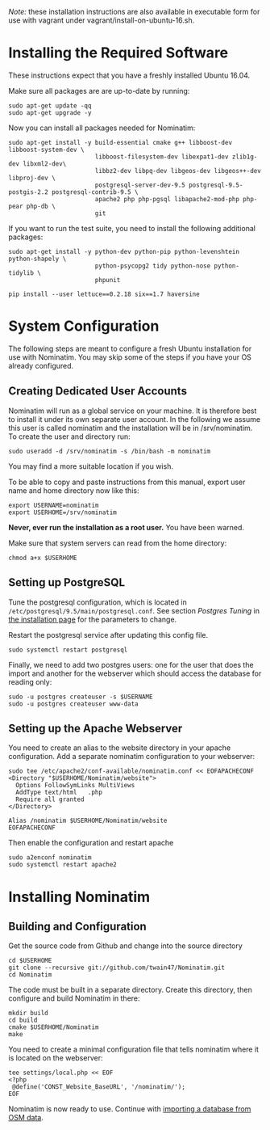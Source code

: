




*Note:* these installation instructions are also available in executable
        form for use with vagrant under vagrant/install-on-ubuntu-16.sh.

Installing the Required Software
================================

These instructions expect that you have a freshly installed Ubuntu 16.04.

Make sure all packages are are up-to-date by running:


    sudo apt-get update -qq
    sudo apt-get upgrade -y

Now you can install all packages needed for Nominatim:

    sudo apt-get install -y build-essential cmake g++ libboost-dev libboost-system-dev \
                            libboost-filesystem-dev libexpat1-dev zlib1g-dev libxml2-dev\
                            libbz2-dev libpq-dev libgeos-dev libgeos++-dev libproj-dev \
                            postgresql-server-dev-9.5 postgresql-9.5-postgis-2.2 postgresql-contrib-9.5 \
                            apache2 php php-pgsql libapache2-mod-php php-pear php-db \
                            git

If you want to run the test suite, you need to install the following
additional packages:

    sudo apt-get install -y python-dev python-pip python-levenshtein python-shapely \
                            python-psycopg2 tidy python-nose python-tidylib \
                            phpunit

    pip install --user lettuce==0.2.18 six==1.7 haversine


System Configuration
====================

The following steps are meant to configure a fresh Ubuntu installation
for use with Nominatim. You may skip some of the steps if you have your
OS already configured.

Creating Dedicated User Accounts
--------------------------------

Nominatim will run as a global service on your machine. It is therefore
best to install it under its own separate user account. In the following
we assume this user is called nominatim and the installation will be in
/srv/nominatim. To create the user and directory run:

    sudo useradd -d /srv/nominatim -s /bin/bash -m nominatim

You may find a more suitable location if you wish.

To be able to copy and paste instructions from this manual, export
user name and home directory now like this:

    export USERNAME=nominatim
    export USERHOME=/srv/nominatim

**Never, ever run the installation as a root user.** You have been warned.

Make sure that system servers can read from the home directory:

    chmod a+x $USERHOME

Setting up PostgreSQL
---------------------

Tune the postgresql configuration, which is located in 
`/etc/postgresql/9.5/main/postgresql.conf`. See section *Postgres Tuning* in
[the installation page](Installation.md) for the parameters to change.

Restart the postgresql service after updating this config file.

    sudo systemctl restart postgresql


Finally, we need to add two postgres users: one for the user that does
the import and another for the webserver which should access the database
for reading only:


    sudo -u postgres createuser -s $USERNAME
    sudo -u postgres createuser www-data


Setting up the Apache Webserver
-------------------------------

You need to create an alias to the website directory in your apache
configuration. Add a separate nominatim configuration to your webserver:

```
sudo tee /etc/apache2/conf-available/nominatim.conf << EOFAPACHECONF
<Directory "$USERHOME/Nominatim/website">
  Options FollowSymLinks MultiViews
  AddType text/html   .php
  Require all granted
</Directory>

Alias /nominatim $USERHOME/Nominatim/website
EOFAPACHECONF
```




Then enable the configuration and restart apache


    sudo a2enconf nominatim
    sudo systemctl restart apache2


Installing Nominatim
====================

Building and Configuration
--------------------------

Get the source code from Github and change into the source directory



    cd $USERHOME
    git clone --recursive git://github.com/twain47/Nominatim.git
    cd Nominatim





The code must be built in a separate directory. Create this directory,
then configure and build Nominatim in there:

    mkdir build
    cd build
    cmake $USERHOME/Nominatim
    make

You need to create a minimal configuration file that tells nominatim
where it is located on the webserver:

```
tee settings/local.php << EOF
<?php
 @define('CONST_Website_BaseURL', '/nominatim/');
EOF
```


Nominatim is now ready to use. Continue with
[importing a database from OSM data](Import_and_update.md).
